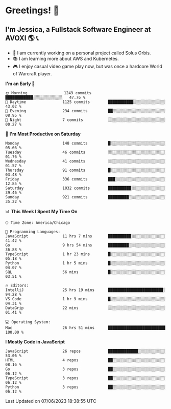 # Greetings! 🧠

## I'm Jessica, a Fullstack Software Engineer at AVOXI 🌎 📞

- 🌟 I am currently working on a personal project called Solus Orbis.
- 📚 I am learning more about AWS and Kubernetes.
- 🎮 I enjoy casual video game play now, but was once a hardcore World of Warcraft player.

<!--START_SECTION:waka-->
**I'm an Early 🐤** 

```text
🌞 Morning                1249 commits        ████████████░░░░░░░░░░░░░   47.76 % 
🌆 Daytime                1125 commits        ███████████░░░░░░░░░░░░░░   43.02 % 
🌃 Evening                234 commits         ██░░░░░░░░░░░░░░░░░░░░░░░   08.95 % 
🌙 Night                  7 commits           ░░░░░░░░░░░░░░░░░░░░░░░░░   00.27 % 
```
📅 **I'm Most Productive on Saturday** 

```text
Monday                   148 commits         █░░░░░░░░░░░░░░░░░░░░░░░░   05.66 % 
Tuesday                  46 commits          ░░░░░░░░░░░░░░░░░░░░░░░░░   01.76 % 
Wednesday                41 commits          ░░░░░░░░░░░░░░░░░░░░░░░░░   01.57 % 
Thursday                 91 commits          █░░░░░░░░░░░░░░░░░░░░░░░░   03.48 % 
Friday                   336 commits         ███░░░░░░░░░░░░░░░░░░░░░░   12.85 % 
Saturday                 1032 commits        ██████████░░░░░░░░░░░░░░░   39.46 % 
Sunday                   921 commits         █████████░░░░░░░░░░░░░░░░   35.22 % 
```


📊 **This Week I Spent My Time On** 

```text
🕑︎ Time Zone: America/Chicago

💬 Programming Languages: 
JavaScript               11 hrs 7 mins       ██████████░░░░░░░░░░░░░░░   41.42 % 
Go                       9 hrs 54 mins       █████████░░░░░░░░░░░░░░░░   36.88 % 
TypeScript               1 hr 23 mins        █░░░░░░░░░░░░░░░░░░░░░░░░   05.18 % 
Python                   1 hr 5 mins         █░░░░░░░░░░░░░░░░░░░░░░░░   04.07 % 
SQL                      56 mins             █░░░░░░░░░░░░░░░░░░░░░░░░   03.51 % 

🔥 Editors: 
IntelliJ                 25 hrs 19 mins      ████████████████████████░   94.28 % 
VS Code                  1 hr 9 mins         █░░░░░░░░░░░░░░░░░░░░░░░░   04.31 % 
DataGrip                 22 mins             ░░░░░░░░░░░░░░░░░░░░░░░░░   01.41 % 

💻 Operating System: 
Mac                      26 hrs 51 mins      █████████████████████████   100.00 % 
```

**I Mostly Code in JavaScript** 

```text
JavaScript               26 repos            █████████████░░░░░░░░░░░░   53.06 % 
HTML                     4 repos             ██░░░░░░░░░░░░░░░░░░░░░░░   08.16 % 
Go                       3 repos             ██░░░░░░░░░░░░░░░░░░░░░░░   06.12 % 
TypeScript               3 repos             ██░░░░░░░░░░░░░░░░░░░░░░░   06.12 % 
Python                   3 repos             ██░░░░░░░░░░░░░░░░░░░░░░░   06.12 % 
```




 Last Updated on 07/06/2023 18:38:55 UTC
<!--END_SECTION:waka-->

<!--
**jessikuh/jessikuh** is a ✨ _special_ ✨ repository because its `README.md` (this file) appears on your GitHub profile.

Here are some ideas to get you started:

- 🔭 I’m currently working on ...
- 🌱 I’m currently learning ...
- 👯 I’m looking to collaborate on ...
- 🤔 I’m looking for help with ...
- 💬 Ask me about ...
- 📫 How to reach me: ...
- 😄 Pronouns: ...
- ⚡ Fun fact: ...
-->
